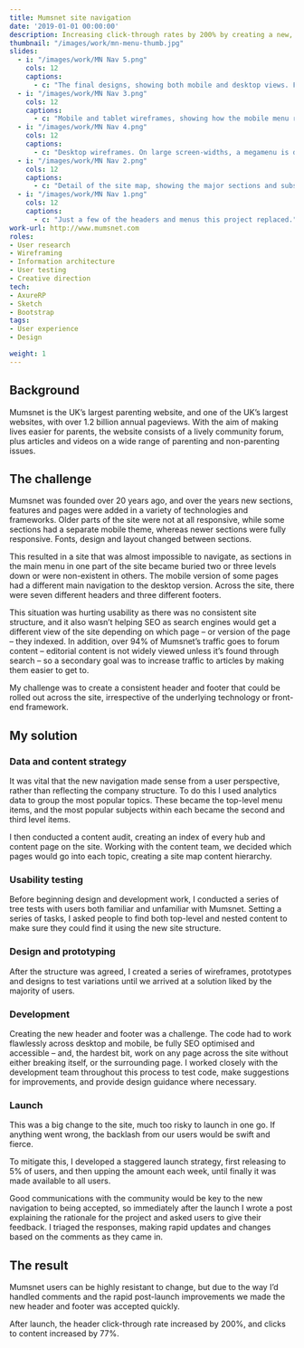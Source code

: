```yaml
---
title: Mumsnet site navigation
date: '2019-01-01 00:00:00'
description: Increasing click-through rates by 200% by creating a new, consistent, sitewide navigation structure.
thumbnail: "/images/work/mn-menu-thumb.jpg"
slides:
  - i: "/images/work/MN Nav 5.png"
    cols: 12
    captions:
      - c: "The final designs, showing both mobile and desktop views. For SEO and accessibility purposes both views are built from the same HTML code, changing the CSS and JS at different breakpoints for full responsivity."
  - i: "/images/work/MN Nav 3.png"
    cols: 12
    captions:
      - c: "Mobile and tablet wireframes, showing how the mobile menu responds to different screen widths."
  - i: "/images/work/MN Nav 4.png"
    cols: 12
    captions:
      - c: "Desktop wireframes. On large screen-widths, a megamenu is displayed, providing easy access to second and third level content."
  - i: "/images/work/MN Nav 2.png"
    cols: 12
    captions:
      - c: "Detail of the site map, showing the major sections and subsections."
  - i: "/images/work/MN Nav 1.png"
    cols: 12
    captions:
      - c: "Just a few of the headers and menus this project replaced."
work-url: http://www.mumsnet.com
roles:
- User research
- Wireframing
- Information architecture
- User testing
- Creative direction
tech:
- AxureRP
- Sketch
- Bootstrap
tags:
- User experience 
- Design

weight: 1
---
```


## Background
Mumsnet is the UK’s largest parenting website, and one of the UK’s largest websites, with over 1.2 billion annual pageviews. With the aim of making lives easier for parents, the website consists of a lively community forum, plus articles and videos on a wide range of parenting and non-parenting issues.

## The challenge
Mumsnet was founded over 20 years ago, and over the years new sections, features and pages were added in a variety of technologies and frameworks. Older parts of the site were not at all responsive, while some sections had a separate mobile theme, whereas newer sections were fully responsive. Fonts, design and layout changed between sections.

This resulted in a site that was almost impossible to navigate, as sections in the main menu in one part of the site became buried two or three levels down or were non-existent in others. The mobile version of some pages had a different main navigation to the desktop version. Across the site, there were seven different headers and three different footers.

This situation was hurting usability as there was no consistent site structure, and it also wasn’t helping SEO as search engines would get a different view of the site depending on which page – or version of the page – they indexed. In addition, over 94% of Mumsnet’s traffic goes to forum content – editorial content is not widely viewed unless it’s found through search – so a secondary goal was to increase traffic to articles by making them easier to get to.

My challenge was to create a consistent header and footer that could be rolled out across the site, irrespective of the underlying technology or front-end framework.

## My solution
### Data and content strategy
It was vital that the new navigation made sense from a user perspective, rather than reflecting the company structure. To do this I used analytics data to group the most popular topics. These became the top-level menu items, and the most popular subjects within each became the second and third level items.

I then conducted a content audit, creating an index of every hub and content page on the site. Working with the content team, we decided which pages would go into each topic, creating a site map content hierarchy.

### Usability testing
Before beginning design and development work, I conducted a series of tree tests with users both familiar and unfamiliar with Mumsnet. Setting a series of tasks, I asked people to find both top-level and nested content to make sure they could find it using the new site structure.

### Design and prototyping
After the structure was agreed, I created a series of wireframes, prototypes and designs to test variations until we arrived at a solution liked by the majority of users.

### Development
Creating the new header and footer was a challenge. The code had to work flawlessly across desktop and mobile, be fully SEO optimised and accessible – and, the hardest bit, work on any page across the site without either breaking itself, or the surrounding page. I worked closely with the development team throughout this process to test code, make suggestions for improvements, and provide design guidance where necessary.

### Launch
This was a big change to the site, much too risky to launch in one go. If anything went wrong, the backlash from our users would be swift and fierce.

To mitigate this, I developed a staggered launch strategy, first releasing to 5% of users, and then upping the amount each week, until finally it was made available to all users.

Good communications with the community would be key to the new navigation to being accepted, so immediately after the launch I wrote a post explaining the rationale for the project and asked users to give their feedback. I triaged the responses, making rapid updates and changes based on the comments as they came in.

## The result
Mumsnet users can be highly resistant to change, but due to the way I’d handled comments and the rapid post-launch improvements we made the new header and footer was accepted quickly.

After launch, the header click-through rate increased by 200%, and clicks to content increased by 77%.

